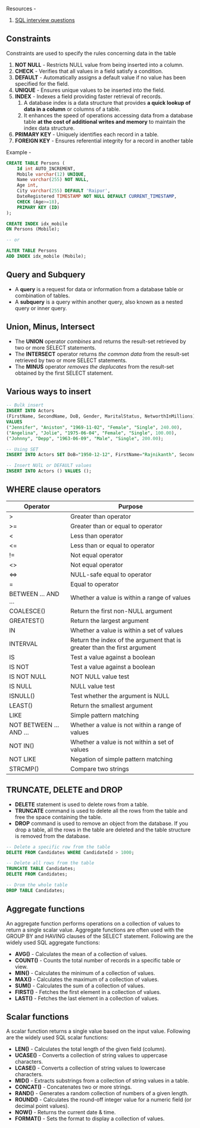 ﻿Resources -
1. [SQL interview questions](https://www.interviewbit.com/sql-interview-questions/)

## Constraints
Constraints are used to specify the rules concerning data in the table

1. **NOT NULL** - Restricts NULL value from being inserted into a column.
2. **CHECK** - Verifies that all values in a field satisfy a condition.
3. **DEFAULT** - Automatically assigns a default value if no value has been specified for the field.
4. **UNIQUE** - Ensures unique values to be inserted into the field.
5. **INDEX** - Indexes a field providing faster retrieval of records.
   1. A database index is a data structure that provides **a quick lookup of data in a column** or columns of a table.
   2. It enhances the speed of operations accessing data from a database table **at the cost of additional writes and memory** to maintain the index data structure.
6. **PRIMARY KEY** - Uniquely identifies each record in a table.
7. **FOREIGN KEY** - Ensures referential integrity for a record in another table

Example -
```sql
CREATE TABLE Persons (
    Id int AUTO_INCREMENT,
    Mobile varchar(12) UNIQUE,
    Name varchar(255) NOT NULL,
    Age int,
    City varchar(255) DEFAULT 'Raipur',
    DateRegistered TIMESTAMP NOT NULL DEFAULT CURRENT_TIMESTAMP,
    CHECK (Age>=18),
    PRIMARY KEY (ID)
);

CREATE INDEX idx_mobile
ON Persons (Mobile);

-- or

ALTER TABLE Persons
ADD INDEX idx_mobile (Mobile);
```


## Query and Subquery
- A **query** is a request for data or information from a database table or combination of tables.
- A **subquery** is a query within another query, also known as a nested query or inner query.


## Union, Minus, Intersect
- The **UNION** operator *combines* and returns the result-set retrieved by two or more SELECT statements.
- The **INTERSECT** operator returns *the common data* from the result-set retrieved by two or more SELECT statements.
- The **MINUS** operator *removes the deplucates* from the result-set obtained by the first SELECT statement.


## Various ways to insert
```sql
-- Bulk insert
INSERT INTO Actors
(FirstName, SecondName, DoB, Gender, MaritalStatus, NetworthInMillions)
VALUES
("Jennifer", "Aniston", "1969-11-02", "Female", "Single", 240.00),
("Angelina", "Jolie", "1975-06-04", "Female", "Single", 100.00),
("Johnny", "Depp", "1963-06-09", "Male", "Single", 200.00);

-- Using SET
INSERT INTO Actors SET DoB="1950-12-12", FirstName="Rajnikanth", SecondName="",  Gender="Male", NetWorthInMillions=50,  MaritalStatus="Married";

-- Insert NUlL or DEFAULT values
INSERT INTO Actors () VALUES ();
```

## WHERE clause operators
| Operator | Purpose |
|--|--|
| > | Greater than operator |
| >= | Greater than or equal to operator |
| < | Less than operator |
| <= | Less than or equal to operator |
| != | Not equal operator |
| <> | Not equal operator |
| <=> | NULL-safe equal to operator |
| = | Equal to operator |
| BETWEEN … AND … | Whether a value is within a range of values |
| COALESCE() | Return the first non-NULL argument |
| GREATEST() | Return the largest argument |
| IN | Whether a value is within a set of values |
| INTERVAL | Return the index of the argument that is greater than the first argument |
| IS | Test a value against a boolean |
| IS NOT | Test a value against a boolean |
| IS NOT NULL | NOT NULL value test |
| IS NULL | NULL value test |
| ISNULL() | Test whether the argument is NULL |
| LEAST() | Return the smallest argument |
| LIKE | Simple pattern matching |
| NOT BETWEEN … AND … | Whether a value is not within a range of values |
| NOT IN() | Whether a value is not within a set of values |
| NOT LIKE | Negation of simple pattern matching |
| STRCMP() | Compare two strings |


## TRUNCATE, DELETE and DROP
- **DELETE** statement is used to delete rows from a table.
- **TRUNCATE** command is used to delete all the rows from the table and free the space containing the table.
- **DROP** command is used to remove an object from the database. If you drop a table, all the rows in the table are deleted and the table structure is removed from the database.
```sql
-- Delete a specific row from the table
DELETE FROM Candidates WHERE CandidateId > 1000;

-- Delete all rows from the table
TRUNCATE TABLE Candidates;
DELETE FROM Candidates;

-- Drom the whole table
DROP TABLE Candidates;
```

## Aggregate functions
An aggregate function performs operations on a collection of values to return a single scalar value. Aggregate functions are often used with the GROUP BY and HAVING clauses of the SELECT statement. Following are the widely used SQL aggregate functions:
- **AVG()** - Calculates the mean of a collection of values.
- **COUNT()** - Counts the total number of records in a specific table or view.
- **MIN()** - Calculates the minimum of a collection of values.
- **MAX()** - Calculates the maximum of a collection of values.
- **SUM()** - Calculates the sum of a collection of values.
- **FIRST()** - Fetches the first element in a collection of values.
- **LAST()** - Fetches the last element in a collection of values.

## Scalar functions
A scalar function returns a single value based on the input value. Following are the widely used SQL scalar functions:
- **LEN()** - Calculates the total length of the given field (column).
- **UCASE()** - Converts a collection of string values to uppercase characters.
- **LCASE()** - Converts a collection of string values to lowercase characters.
- **MID()** - Extracts substrings from a collection of string values in a table.
- **CONCAT()** - Concatenates two or more strings.
- **RAND()** - Generates a random collection of numbers of a given length.
- **ROUND()** - Calculates the round-off integer value for a numeric field (or decimal point values).
- **NOW()** - Returns the current date & time.
- **FORMAT()** - Sets the format to display a collection of values.

